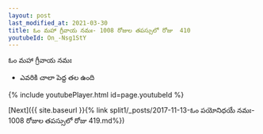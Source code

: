 ```yaml
---
layout: post
last_modified_at: 2021-03-30
title: ఓం మహా గ్రీవాయ నమః- 1008 రోజుల తపస్సులో రోజు  410
youtubeId: On_-Nsg1StY
---
```

 
 
 ఓం మహా గ్రీవాయ నమః  
 
 -  ఎవరికి చాలా పెద్ద తల ఉంది 
 
  
 
  
 
 
 
 
 
 


{% include youtubePlayer.html id=page.youtubeId %}
 
[Next]({{ site.baseurl }}{% link  split1/_posts/2017-11-13-ఓం పయోనిధయే నమః- 1008 రోజుల తపస్సులో రోజు  419.md%})
 
